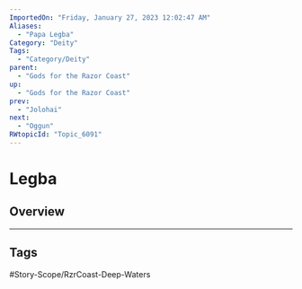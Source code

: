 ```yaml
---
ImportedOn: "Friday, January 27, 2023 12:02:47 AM"
Aliases:
  - "Papa Legba"
Category: "Deity"
Tags:
  - "Category/Deity"
parent:
  - "Gods for the Razor Coast"
up:
  - "Gods for the Razor Coast"
prev:
  - "Jolohai"
next:
  - "Oggun"
RWtopicId: "Topic_6091"
---
```

# Legba
## Overview

---
## Tags
#Story-Scope/RzrCoast-Deep-Waters

